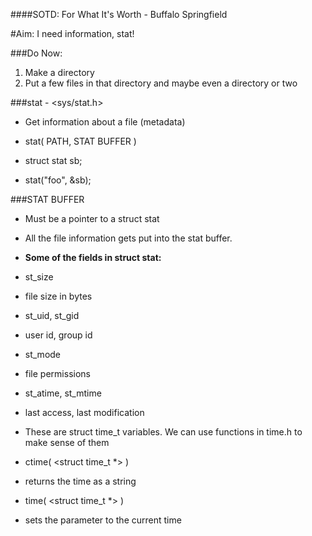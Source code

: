 ####SOTD: For What It's Worth - Buffalo Springfield

#Aim: I need information, stat!

###Do Now:
   1. Make a directory
   2. Put a few files in that directory and maybe even a directory or two

###stat - <sys/stat.h>

- Get information about a file (metadata)

 - stat( PATH, STAT BUFFER )
  - struct stat sb;
  - stat("foo", &sb);

###STAT BUFFER

* Must be a pointer to a struct stat

* All the file information gets put into the stat buffer.

 * **Some of the fields in struct stat:**
  * st_size
   * file size in bytes

  * st_uid, st_gid
  * user id, group id

  * st_mode
   * file permissions

  * st_atime, st_mtime
   * last access, last modification

   * These are struct time_t variables. We can use functions in time.h to make sense of them

  * ctime( <struct time_t *> )
   * returns the time as a string

  * time( <struct time_t *> )
   * sets the parameter to the current time


